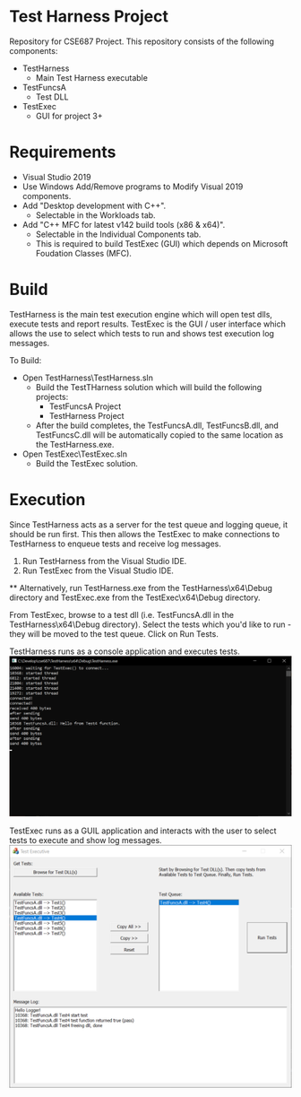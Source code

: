 # Test Harness Project
Repository for CSE687 Project. This repository consists of the following components:
- TestHarness
    - Main Test Harness executable
- TestFuncsA
    - Test DLL
- TestExec
    - GUI for project 3+ 

# Requirements
- Visual Studio 2019
- Use Windows Add/Remove programs to Modify Visual 2019 components.
- Add "Desktop development with C++".
    - Selectable in the Workloads tab.
- Add "C++ MFC for latest v142 build tools (x86 & x64)".
    - Selectable in the Individual Components tab.
    - This is required to build TestExec (GUI) which depends on  Microsoft Foudation Classes (MFC).

# Build
TestHarness is the main test execution engine which will open test dlls, execute tests and report results. TestExec is the GUI / user interface which allows the use to select which tests to run and shows test execution log messages.

To Build:
- Open TestHarness\TestHarness.sln
    - Build the TestTHarness solution which will build the following projects:
        - TestFuncsA Project
        - TestHarness Project
    - After the build completes, the TestFuncsA.dll, TestFuncsB.dll, and TestFuncsC.dll will be automatically copied to the same location as the TestHarness.exe.
- Open TestExec\TestExec.sln
    - Build the TestExec solution.

# Execution
Since TestHarness acts as a server for the test queue and logging queue, it should be run first. This then allows the TestExec to make connections to TestHarness to enqueue tests and receive log messages.

1.  Run TestHarness from the Visual Studio IDE.
2.  Run TestExec from the Visual Studio IDE.

** Alternatively, run TestHarness.exe from the TestHarness\x64\Debug directory and TestExec.exe from the TestExec\x64\Debug directory.

From TestExec, browse to a test dll (i.e. TestFuncsA.dll in the TestHarness\x64\Debug directory). Select the tests which you'd like to run - they will be moved to the test queue. Click on Run Tests.

TestHarness runs as a console application and executes tests.
![TestHarness](https://github.com/KodeFu/cse687/blob/master/Archive/TestHarness.png)


TestExec runs as a GUIL application and interacts with the user to select tests to execute and show log messages.
![TestExec](https://github.com/KodeFu/cse687/blob/master/Archive/TestExec.png)

